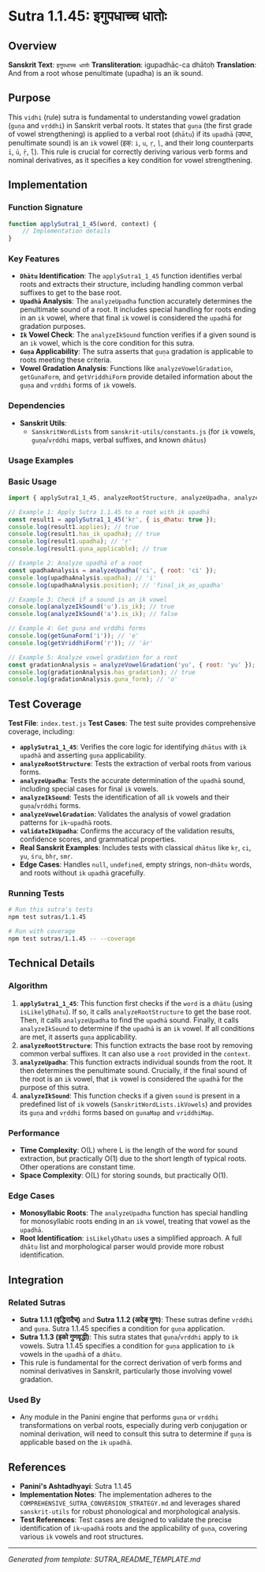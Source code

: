 # Sutra 1.1.45: इगुपधाच्च धातोः

## Overview

**Sanskrit Text**: `इगुपधाच्च धातोः`
**Transliteration**: igupadhāc-ca dhātoḥ
**Translation**: And from a root whose penultimate (upadha) is an ik sound.

## Purpose

This `vidhi` (rule) sutra is fundamental to understanding vowel gradation (`guṇa` and `vṛddhi`) in Sanskrit verbal roots. It states that `guṇa` (the first grade of vowel strengthening) is applied to a verbal root (`dhātu`) if its `upadhā` (उपधा, penultimate sound) is an `ik` vowel (इक्: `i`, `u`, `ṛ`, `ḷ`, and their long counterparts `ī`, `ū`, `ṝ`, `ḹ`). This rule is crucial for correctly deriving various verb forms and nominal derivatives, as it specifies a key condition for vowel strengthening.

## Implementation

### Function Signature
```javascript
function applySutra1_1_45(word, context) {
    // Implementation details
}
```

### Key Features
- **`Dhātu` Identification**: The `applySutra1_1_45` function identifies verbal roots and extracts their structure, including handling common verbal suffixes to get to the base root.
- **`Upadhā` Analysis**: The `analyzeUpadha` function accurately determines the penultimate sound of a root. It includes special handling for roots ending in an `ik` vowel, where that final `ik` vowel is considered the `upadhā` for gradation purposes.
- **`Ik` Vowel Check**: The `analyzeIkSound` function verifies if a given sound is an `ik` vowel, which is the core condition for this sutra.
- **`Guṇa` Applicability**: The sutra asserts that `guṇa` gradation is applicable to roots meeting these criteria.
- **Vowel Gradation Analysis**: Functions like `analyzeVowelGradation`, `getGunaForm`, and `getVriddhiForm` provide detailed information about the `guṇa` and `vṛddhi` forms of `ik` vowels.

### Dependencies
- **Sanskrit Utils**:
  - `SanskritWordLists` from `sanskrit-utils/constants.js` (for `ik` vowels, `guṇa`/`vṛddhi` maps, verbal suffixes, and known `dhātus`)

### Usage Examples

### Basic Usage
```javascript
import { applySutra1_1_45, analyzeRootStructure, analyzeUpadha, analyzeIkSound, analyzeVowelGradation, getGunaForm, getVriddhiForm, validateIkUpadha, testSutra1_1_45 } from './index.js';

// Example 1: Apply Sutra 1.1.45 to a root with ik upadhā
const result1 = applySutra1_1_45('kṛ', { is_dhatu: true });
console.log(result1.applies); // true
console.log(result1.has_ik_upadha); // true
console.log(result1.upadha); // 'ṛ'
console.log(result1.guna_applicable); // true

// Example 2: Analyze upadhā of a root
const upadhaAnalysis = analyzeUpadha('ci', { root: 'ci' });
console.log(upadhaAnalysis.upadha); // 'i'
console.log(upadhaAnalysis.position); // 'final_ik_as_upadha'

// Example 3: Check if a sound is an ik vowel
console.log(analyzeIkSound('u').is_ik); // true
console.log(analyzeIkSound('a').is_ik); // false

// Example 4: Get guṇa and vṛddhi forms
console.log(getGunaForm('i')); // 'e'
console.log(getVriddhiForm('ṛ')); // 'ār'

// Example 5: Analyze vowel gradation for a root
const gradationAnalysis = analyzeVowelGradation('yu', { root: 'yu' });
console.log(gradationAnalysis.has_gradation); // true
console.log(gradationAnalysis.guna_form); // 'o'
```

## Test Coverage

**Test File**: `index.test.js`
**Test Cases**: The test suite provides comprehensive coverage, including:
- **`applySutra1_1_45`**: Verifies the core logic for identifying `dhātus` with `ik` `upadhā` and asserting `guṇa` applicability.
- **`analyzeRootStructure`**: Tests the extraction of verbal roots from various forms.
- **`analyzeUpadha`**: Tests the accurate determination of the `upadhā` sound, including special cases for final `ik` vowels.
- **`analyzeIkSound`**: Tests the identification of all `ik` vowels and their `guṇa`/`vṛddhi` forms.
- **`analyzeVowelGradation`**: Validates the analysis of vowel gradation patterns for `ik`-`upadhā` roots.
- **`validateIkUpadha`**: Confirms the accuracy of the validation results, confidence scores, and grammatical properties.
- **Real Sanskrit Examples**: Includes tests with classical `dhātus` like `kṛ`, `ci`, `yu`, `śru`, `bhṛ`, `smṛ`.
- **Edge Cases**: Handles `null`, `undefined`, empty strings, non-`dhātu` words, and roots without `ik` `upadhā` gracefully.

### Running Tests
```bash
# Run this sutra's tests
npm test sutras/1.1.45

# Run with coverage
npm test sutras/1.1.45 -- --coverage
```

## Technical Details

### Algorithm
1.  **`applySutra1_1_45`**: This function first checks if the `word` is a `dhātu` (using `isLikelyDhatu`). If so, it calls `analyzeRootStructure` to get the base root. Then, it calls `analyzeUpadha` to find the `upadhā` sound. Finally, it calls `analyzeIkSound` to determine if the `upadhā` is an `ik` vowel. If all conditions are met, it asserts `guṇa` applicability.
2.  **`analyzeRootStructure`**: This function extracts the base root by removing common verbal suffixes. It can also use a `root` provided in the `context`.
3.  **`analyzeUpadha`**: This function extracts individual sounds from the root. It then determines the penultimate sound. Crucially, if the final sound of the root is an `ik` vowel, that `ik` vowel is considered the `upadhā` for the purpose of this sutra.
4.  **`analyzeIkSound`**: This function checks if a given `sound` is present in a predefined list of `ik` vowels (`SanskritWordLists.ikVowels`) and provides its `guṇa` and `vṛddhi` forms based on `gunaMap` and `vriddhiMap`.

### Performance
- **Time Complexity**: O(L) where L is the length of the word for sound extraction, but practically O(1) due to the short length of typical roots. Other operations are constant time.
- **Space Complexity**: O(L) for storing sounds, but practically O(1).

### Edge Cases
- **Monosyllabic Roots**: The `analyzeUpadha` function has special handling for monosyllabic roots ending in an `ik` vowel, treating that vowel as the `upadhā`.
- **Root Identification**: `isLikelyDhatu` uses a simplified approach. A full `dhātu` list and morphological parser would provide more robust identification.

## Integration

### Related Sutras
- **Sutra 1.1.1 (वृद्धिरादैच्)** and **Sutra 1.1.2 (अदेङ् गुणः)**: These sutras define `vṛddhi` and `guṇa`. Sutra 1.1.45 specifies a condition for `guṇa` application.
- **Sutra 1.1.3 (इको गुणवृद्धी)**: This sutra states that `guṇa`/`vṛddhi` apply to `ik` vowels. Sutra 1.1.45 specifies a condition for `guṇa` application to `ik` vowels in the `upadhā` of a `dhātu`.
- This rule is fundamental for the correct derivation of verb forms and nominal derivatives in Sanskrit, particularly those involving vowel gradation.

### Used By
- Any module in the Panini engine that performs `guṇa` or `vṛddhi` transformations on verbal roots, especially during verb conjugation or nominal derivation, will need to consult this sutra to determine if `guṇa` is applicable based on the `ik` `upadhā`.

## References

- **Panini's Ashtadhyayi**: Sutra 1.1.45
- **Implementation Notes**: The implementation adheres to the `COMPREHENSIVE_SUTRA_CONVERSION_STRATEGY.md` and leverages shared `sanskrit-utils` for robust phonological and morphological analysis.
- **Test References**: Test cases are designed to validate the precise identification of `ik`-`upadhā` roots and the applicability of `guṇa`, covering various `ik` vowels and root structures.

---

*Generated from template: SUTRA_README_TEMPLATE.md*
